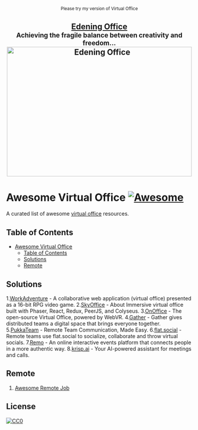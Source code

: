 <div align="center">
  <sub>Please try my version of Virtual Office</sub>
	<br>
	<h2>
		<a href="https://office.edening.org/">Edening Office</a>
		<br>
		<sup>Achieving the fragile balance between creativity and freedom...</sup>
    		<a href="https://office.edening.org/">
  			<img width="500" height="350" src="https://office.edening.org/images/visit.png" alt="Edening Office">
  		</a>
	</h2>
</div>

# Awesome Virtual Office [![Awesome](https://cdn.rawgit.com/sindresorhus/awesome/d7305f38d29fed78fa85652e3a63e154dd8e8829/media/badge.svg)](https://github.com/sindresorhus/awesome)
A curated list of awesome [virtual office](https://en.wikipedia.org/wiki/Remote_work) resources.

## Table of Contents

<!-- MarkdownTOC depth=3 -->

- [Awesome Virtual Office  ](#awesome-virtual-office-)
  - [Table of Contents](#table-of-contents)
  - [Solutions](#solutions)
  - [Remote](#remote)

<!-- /MarkdownTOC -->

## Solutions
  1.[WorkAdventure](https://github.com/workadventure/workadventure) - A collaborative web application (virtual office) presented as a 16-bit RPG video game.
  2.[SkyOffice](https://github.com/kevinshen56714/SkyOffice) - About
Immersive virtual office built with Phaser, React, Redux, PeerJS, and Colyseus.
  3.[OnOffice](https://github.com/rvdleun/onoffice) - The open-source Virtual Office, powered by WebVR.
  4.[Gather](https://www.gather.town/) - Gather gives distributed teams a digital space that brings everyone together.
  5.[PukkaTeam](https://pukkateam.com/) - Remote Team Communication, Made Easy.
  6.[flat.social](https://flat.social/) - Remote teams use flat.social to socialize, collaborate and throw virtual socials.
  7.[Remo](https://remo.co/) - An online interactive events platform that connects people in a more authentic way.
  8.[krisp.ai](https://krisp.ai/) - Your AI-powered assistant for meetings and calls.

## Remote
  1. [Awesome Remote Job](https://github.com/lukasz-madon/awesome-remote-job)

## License

[![CC0](https://mirrors.creativecommons.org/presskit/buttons/88x31/svg/cc-zero.svg)](https://creativecommons.org/publicdomain/zero/1.0/)
